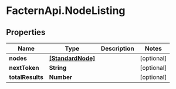 # FacternApi.NodeListing

## Properties
Name | Type | Description | Notes
------------ | ------------- | ------------- | -------------
**nodes** | [**[StandardNode]**](StandardNode.md) |  | [optional] 
**nextToken** | **String** |  | [optional] 
**totalResults** | **Number** |  | [optional] 


